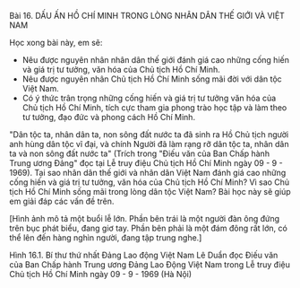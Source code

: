 Bài 16. DẤU ẤN HỒ CHÍ MINH TRONG LÒNG NHÂN DÂN THẾ GIỚI VÀ VIỆT NAM

Học xong bài này, em sẽ:
- Nêu được nguyên nhân nhân dân thế giới đánh giá cao những cống hiến và giá trị tư tưởng, văn hóa của Chủ tịch Hồ Chí Minh.
- Nêu được nguyên nhân Chủ tịch Hồ Chí Minh sống mãi đời với dân tộc Việt Nam.
- Có ý thức trân trọng những cống hiến và giá trị tư tưởng văn hóa của Chủ tịch Hồ Chí Minh, tích cực tham gia phong trào học tập và làm theo tư tưởng, đạo đức và phong cách Hồ Chí Minh.

"Dân tộc ta, nhân dân ta, non sông đất nước ta đã sinh ra Hồ Chủ tịch người anh hùng dân tộc vĩ đại, và chính Người đã làm rạng rỡ dân tộc ta, nhân dân ta và non sông đất nước ta"
(Trích trong "Điếu văn của Ban Chấp hành Trung ương Đảng" đọc tại Lễ truy điệu Chủ tịch Hồ Chí Minh ngày 09 - 9 - 1969). Tại sao nhân dân thế giới và nhân dân Việt Nam đánh giá cao những cống hiến và giá trị tư tưởng, văn hóa của Chủ tịch Hồ Chí Minh? Vì sao Chủ tịch Hồ Chí Minh sống mãi trong lòng dân tộc Việt Nam? Bài học này sẽ giúp em giải đáp các vấn đề trên.

[Hình ảnh mô tả một buổi lễ lớn. Phần bên trái là một người đàn ông đứng trên bục phát biểu, đang giơ tay. Phần bên phải là một đám đông rất lớn, có thể lên đến hàng nghìn người, đang tập trung nghe.]

Hình 16.1. Bí thư thứ nhất Đảng Lao động Việt Nam Lê Duẩn đọc Điếu văn của Ban Chấp hành Trung ương Đảng Lao Động Việt Nam trong Lễ truy điệu Chủ tịch Hồ Chí Minh ngày 09 - 9 - 1969 (Hà Nội)